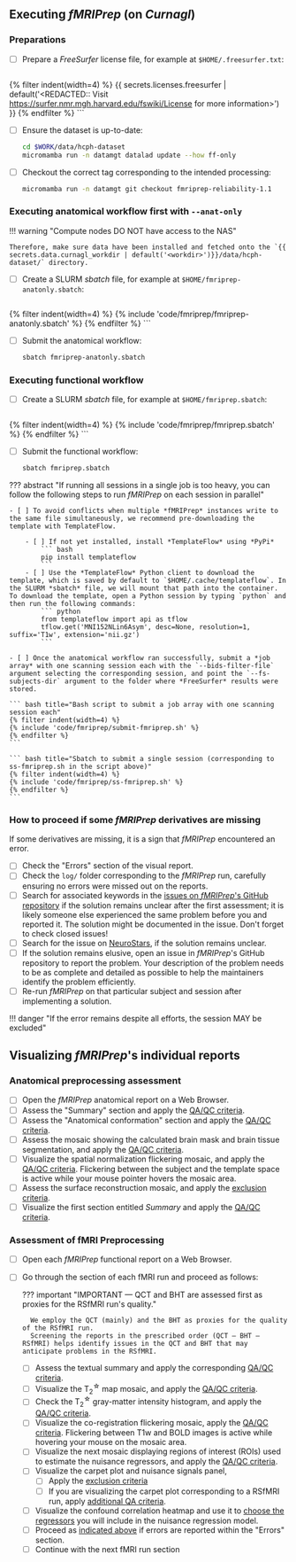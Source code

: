## Executing *fMRIPrep* (on *Curnagl*)

### Preparations

- [ ] Prepare a *FreeSurfer* license file, for example at `$HOME/.freesurfer.txt`:

    ``` text
{% filter indent(width=4) %}
{{ secrets.licenses.freesurfer | default('<REDACTED:: Visit https://surfer.nmr.mgh.harvard.edu/fswiki/License for more information>') }}
{% endfilter %}
    ```

- [ ] Ensure the dataset is up-to-date:
    ``` bash
    cd $WORK/data/hcph-dataset
    micromamba run -n datamgt datalad update --how ff-only
    ```
- [ ] Checkout the correct tag corresponding to the intended processing:
    ``` bash
    micromamba run -n datamgt git checkout fmriprep-reliability-1.1
    ```

### Executing anatomical workflow first with `--anat-only`

!!! warning "Compute nodes DO NOT have access to the NAS"

    Therefore, make sure data have been installed and fetched onto the `{{ secrets.data.curnagl_workdir | default('<workdir>')}}/data/hcph-dataset/` directory.

- [ ] Create a SLURM *sbatch* file, for example at `$HOME/fmriprep-anatonly.sbatch`:

    ``` bash
{% filter indent(width=4) %}
{% include 'code/fmriprep/fmriprep-anatonly.sbatch' %}
{% endfilter %}
    ```

- [ ] Submit the anatomical workflow:
    ``` bash
    sbatch fmriprep-anatonly.sbatch
    ```

### Executing functional workflow

- [ ] Create a SLURM *sbatch* file, for example at `$HOME/fmriprep.sbatch`:

    ``` bash
{% filter indent(width=4) %}
{% include 'code/fmriprep/fmriprep.sbatch' %}
{% endfilter %}
    ```

- [ ] Submit the functional workflow:
    ``` bash
    sbatch fmriprep.sbatch
    ```

??? abstract "If running all sessions in a single job is too heavy, you can follow the following steps to run *fMRIPrep* on each session in parallel"

    - [ ] To avoid conflicts when multiple *fMRIPrep* instances write to the same file simultaneously, we recommend pre-downloading the template with TemplateFlow.

        - [ ] If not yet installed, install *TemplateFlow* using *PyPi*
            ``` bash
            pip install templateflow
            ```
        - [ ] Use the *TemplateFlow* Python client to download the template, which is saved by default to `$HOME/.cache/templateflow`. In the SLURM *sbatch* file, we will mount that path into the container. To download the template, open a Python session by typing `python` and then run the following commands:
            ``` python
            from templateflow import api as tflow
            tflow.get('MNI152NLin6Asym', desc=None, resolution=1, suffix='T1w', extension='nii.gz')
            ```

    - [ ] Once the anatomical workflow ran successfully, submit a *job array* with one scanning session each with the `--bids-filter-file` argument selecting the corresponding session, and point the `--fs-subjects-dir` argument to the folder where *FreeSurfer* results were stored.
   
    ``` bash title="Bash script to submit a job array with one scanning session each"
    {% filter indent(width=4) %}
    {% include 'code/fmriprep/submit-fmriprep.sh' %}
    {% endfilter %}
    ```

    ``` bash title="Sbatch to submit a single session (corresponding to ss-fmriprep.sh in the script above)"
    {% filter indent(width=4) %}
    {% include 'code/fmriprep/ss-fmriprep.sh' %}
    {% endfilter %}
    ```


### How to proceed if some *fMRIPrep* derivatives are missing

If some derivatives are missing, it is a sign that *fMRIPrep* encountered an error.

- [ ] Check the "Errors" section of the visual report.
- [ ] Check the `log/` folder corresponding to the *fMRIPrep* run, carefully ensuring no errors were missed out on the reports.
- [ ] Search for associated keywords in the [issues on *fMRIPrep*'s GitHub repository](https://github.com/nipreps/fmriprep/issues) if the solution remains unclear after the first assessment; it is likely someone else experienced the same problem before you and reported it.
    The solution might be documented in the issue.
    Don't forget to check closed issues!
- [ ] Search for the issue on [NeuroStars](https://neurostars.org/), if the solution remains unclear.
- [ ] If the solution remains elusive, open an issue in *fMRIPrep*'s GitHub repository to report the problem.
    Your description of the problem needs to be as complete and detailed as possible to help the maintainers identify the problem efficiently.
- [ ] Re-run *fMRIPrep* on that particular subject and session after implementing a solution.

!!! danger "If the error remains despite all efforts, the session MAY be excluded"

## Visualizing *fMRIPrep*'s individual reports

### Anatomical preprocessing assessment

- [ ] Open the *fMRIPrep* anatomical report on a Web Browser.
- [ ] Assess the "Summary" section and apply the [QA/QC criteria](qaqc-criteria-preprocessed.md#summary).
- [ ] Assess the "Anatomical conformation" section and apply the [QA/QC criteria](qaqc-criteria-preprocessed.md#anatomical-conformation).
- [ ] Assess the mosaic showing the calculated brain mask and brain tissue segmentation, and apply the [QA/QC criteria](qaqc-criteria-preprocessed.md#brain-mask-and-brain-tissue-segmentation-of-the-t1w).
- [ ] Visualize the spatial normalization flickering mosaic, and apply the [QA/QC criteria](qaqc-criteria-preprocessed.md#spatial-normalization-of-the-anatomical-t1w-reference).
    Flickering between the subject and the template space is active while your mouse pointer hovers the mosaic area.
- [ ] Assess the surface reconstruction mosaic, and apply the [exclusion criteria](qaqc-criteria-preprocessed.md#surface-reconstruction).
- [ ] Visualize the first section entitled *Summary* and apply the [QA/QC criteria](qaqc-criteria-preprocessed.md#summary).

### Assessment of fMRI Preprocessing

- [ ] Open each *fMRIPrep* functional report on a Web Browser.
- [ ] Go through the section of each fMRI run and proceed as follows:

    ??? important "IMPORTANT — QCT and BHT are assessed first as proxies for the RSfMRI run's quality."

        We employ the QCT (mainly) and the BHT as proxies for the quality of the RSfMRI run.
        Screening the reports in the prescribed order (QCT — BHT — RSfMRI) helps identify issues in the QCT and BHT that may anticipate problems in the RSfMRI.

    - [ ] Assess the textual summary and apply the corresponding [QA/QC criteria](qaqc-criteria-preprocessed.md#textual-summary).
    - [ ] Visualize the T<sub>2</sub><sup>☆</sup> map mosaic, and apply the [QA/QC criteria](qaqc-criteria-preprocessed.md#t2-map).
    - [ ] Check the T<sub>2</sub><sup>☆</sup> gray-matter intensity histogram, and apply the [QA/QC criteria](qaqc-criteria-preprocessed.md#t2-gray-matter-values).
    - [ ] Visualize the co-registration flickering mosaic, apply the [QA/QC criteria](qaqc-criteria-preprocessed.md#alignment-of-functional-and-anatomical-mri-data).
        Flickering between T1w and BOLD images is active while hovering your mouse on the mosaic area.
    - [ ] Visualize the next mosaic displaying regions of interest (ROIs) used to estimate the nuisance regressors, and apply the [QA/QC criteria](qaqc-criteria-preprocessed.md#brain-mask-and-anatomicaltemporal-compcor-rois).
    - [ ] Visualize the carpet plot and nuisance signals panel,
        - [ ] Apply the [exclusion criteria](qaqc-criteria-preprocessed.md#bold-summary-1)
        - [ ] If you are visualizing the carpet plot corresponding to a RSfMRI run, apply [additional QA criteria](qaqc-criteria-preprocessed.md#qa-criteria-specifically-for-rsfmri).
    - [ ] Visualize the confound correlation heatmap and use it to [choose the regressors](qaqc-criteria-preprocessed.md#correlations-between-nuisance-regressors)
        you will include in the nuisance regression model.
    - [ ] Proceed as [indicated above](preprocessing.md#how-to-proceed-if-some-fmriprep-derivatives-are-missing) if errors are reported within the "Errors" section.
    - [ ] Continue with the next fMRI run section
